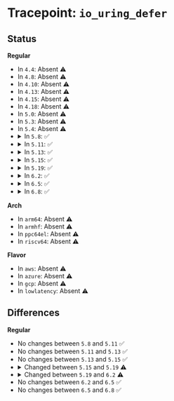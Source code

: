 # Tracepoint: <code>io_uring_defer</code>

## Status
<b>Regular</b>
<ul>
<li>
In <code>4.4</code>: Absent ⚠️
</li>
<li>
In <code>4.8</code>: Absent ⚠️
</li>
<li>
In <code>4.10</code>: Absent ⚠️
</li>
<li>
In <code>4.13</code>: Absent ⚠️
</li>
<li>
In <code>4.15</code>: Absent ⚠️
</li>
<li>
In <code>4.18</code>: Absent ⚠️
</li>
<li>
In <code>5.0</code>: Absent ⚠️
</li>
<li>
In <code>5.3</code>: Absent ⚠️
</li>
<li>
In <code>5.4</code>: Absent ⚠️
</li>
<li>
<details>
<summary>In <code>5.8</code>: ✅</summary>

Event:

```c
struct trace_event_raw_io_uring_defer {
    struct trace_entry ent;
    void *ctx;
    void *req;
    long long unsigned int data;
    char __data[0];
};
```
Function:

```c
void trace_event_raw_event_io_uring_defer(void *__data, void *ctx, void *req, long long unsigned int user_data);
```
</details>
</li>
<li>
<details>
<summary>In <code>5.11</code>: ✅</summary>

Event:

```c
struct trace_event_raw_io_uring_defer {
    struct trace_entry ent;
    void *ctx;
    void *req;
    long long unsigned int data;
    char __data[0];
};
```
Function:

```c
void trace_event_raw_event_io_uring_defer(void *__data, void *ctx, void *req, long long unsigned int user_data);
```
</details>
</li>
<li>
<details>
<summary>In <code>5.13</code>: ✅</summary>

Event:

```c
struct trace_event_raw_io_uring_defer {
    struct trace_entry ent;
    void *ctx;
    void *req;
    long long unsigned int data;
    char __data[0];
};
```
Function:

```c
void trace_event_raw_event_io_uring_defer(void *__data, void *ctx, void *req, long long unsigned int user_data);
```
</details>
</li>
<li>
<details>
<summary>In <code>5.15</code>: ✅</summary>

Event:

```c
struct trace_event_raw_io_uring_defer {
    struct trace_entry ent;
    void *ctx;
    void *req;
    long long unsigned int data;
    char __data[0];
};
```
Function:

```c
void trace_event_raw_event_io_uring_defer(void *__data, void *ctx, void *req, long long unsigned int user_data);
```
</details>
</li>
<li>
<details>
<summary>In <code>5.19</code>: ✅</summary>

Event:

```c
struct trace_event_raw_io_uring_defer {
    struct trace_entry ent;
    void *ctx;
    void *req;
    long long unsigned int data;
    u8 opcode;
    u32 __data_loc_op_str;
    char __data[0];
};
```
Function:

```c
void trace_event_raw_event_io_uring_defer(void *__data, void *ctx, void *req, long long unsigned int user_data, u8 opcode);
```
</details>
</li>
<li>
<details>
<summary>In <code>6.2</code>: ✅</summary>

Event:

```c
struct trace_event_raw_io_uring_defer {
    struct trace_entry ent;
    void *ctx;
    void *req;
    long long unsigned int data;
    u8 opcode;
    u32 __data_loc_op_str;
    char __data[0];
};
```
Function:

```c
void trace_event_raw_event_io_uring_defer(void *__data, struct io_kiocb *req);
```
</details>
</li>
<li>
<details>
<summary>In <code>6.5</code>: ✅</summary>

Event:

```c
struct trace_event_raw_io_uring_defer {
    struct trace_entry ent;
    void *ctx;
    void *req;
    long long unsigned int data;
    u8 opcode;
    u32 __data_loc_op_str;
    char __data[0];
};
```
Function:

```c
void trace_event_raw_event_io_uring_defer(void *__data, struct io_kiocb *req);
```
</details>
</li>
<li>
<details>
<summary>In <code>6.8</code>: ✅</summary>

Event:

```c
struct trace_event_raw_io_uring_defer {
    struct trace_entry ent;
    void *ctx;
    void *req;
    long long unsigned int data;
    u8 opcode;
    u32 __data_loc_op_str;
    char __data[0];
};
```
Function:

```c
void trace_event_raw_event_io_uring_defer(void *__data, struct io_kiocb *req);
```
</details>
</li>
</ul>
<b>Arch</b>
<ul>
<li>
In <code>arm64</code>: Absent ⚠️
</li>
<li>
In <code>armhf</code>: Absent ⚠️
</li>
<li>
In <code>ppc64el</code>: Absent ⚠️
</li>
<li>
In <code>riscv64</code>: Absent ⚠️
</li>
</ul>
<b>Flavor</b>
<ul>
<li>
In <code>aws</code>: Absent ⚠️
</li>
<li>
In <code>azure</code>: Absent ⚠️
</li>
<li>
In <code>gcp</code>: Absent ⚠️
</li>
<li>
In <code>lowlatency</code>: Absent ⚠️
</li>
</ul>

## Differences
<b>Regular</b>
<ul>
<li>
No changes between <code>5.8</code> and <code>5.11</code> ✅
</li>
<li>
No changes between <code>5.11</code> and <code>5.13</code> ✅
</li>
<li>
No changes between <code>5.13</code> and <code>5.15</code> ✅
</li>
<li>
<details>
<summary>Changed between <code>5.15</code> and <code>5.19</code> ⚠️</summary>
<ul>
<li>
<b>Event changed. </b>
</li>
<li>
<b>Field added. </b>
<code>u8 opcode</code>
</li>
<li>
<b>Field added. </b>
<code>u32 __data_loc_op_str</code>
</li>
<li>
<b>Func changed. </b>
</li>
<li>
<b>Param added. </b>
<code>u8 opcode</code>
</li>
</ul>
</details>
</li>
<li>
<details>
<summary>Changed between <code>5.19</code> and <code>6.2</code> ⚠️</summary>
<ul>
<li>
<b>Func changed. </b>
</li>
<li>
<b>Param removed. </b>
<code>void *ctx</code>
</li>
<li>
<b>Param removed. </b>
<code>long long unsigned int user_data</code>
</li>
<li>
<b>Param removed. </b>
<code>u8 opcode</code>
</li>
<li>
<b>Param reordered. </b>
<code>__data, ctx, req, user_data, opcode</code> ➡️ <code>__data, req</code>
</li>
<li>
<b>Param type changed. </b>
<code>void *req</code> ➡️ <code>struct io_kiocb *req</code>
</li>
</ul>
</details>
</li>
<li>
No changes between <code>6.2</code> and <code>6.5</code> ✅
</li>
<li>
No changes between <code>6.5</code> and <code>6.8</code> ✅
</li>
</ul>
